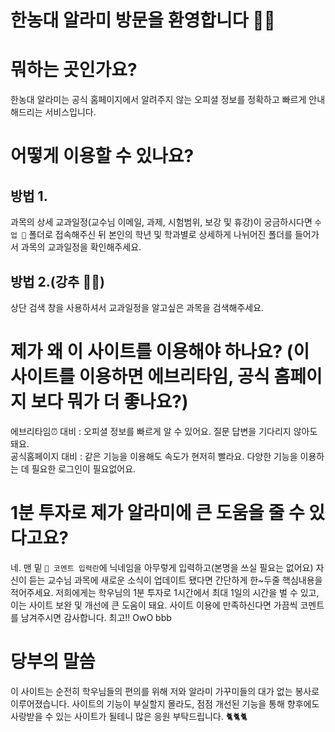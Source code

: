 # 한농대 알라미 방문을 환영합니다 🖐🏻

# 뭐하는 곳인가요?   
한농대 알라미는 공식 홈페이지에서 알려주지 않는 오피셜 정보를 정확하고 빠르게 안내해드리는 서비스입니다.

# 어떻게 이용할 수 있나요?  
## 방법 1.  
과목의 상세 교과일정(교수님 이메일, 과제, 시험범위, 보강 및 휴강)이 궁금하시다면 `수업 📁` 폴더로 접속해주신 뒤 본인의 학년 및 학과별로 상세하게 나뉘어진 폴더를 들어가서 과목의 교과일정을 확인해주세요.   
## 방법 2.(강추 👍🏻)  
상단 검색 창을 사용하셔서 교과일정을 알고싶은 과목을 검색해주세요.        
    
# 제가 왜 이 사이트를 이용해야 하나요? (이 사이트를 이용하면 에브리타임, 공식 홈페이지 보다 뭐가 더 좋나요?)    
에브리타임⏰ 대비 : 오피셜 정보를 빠르게 알 수 있어요. 질문 답변을 기다리지 않아도 돼요.  
공식홈페이지 대비 : 같은 기능을 이용해도 속도가 현저히 빨라요. 다양한 기능을 이용하는 데 필요한 로그인이 필요없어요.  
# 1분 투자로 제가 알라미에 큰 도움을 줄 수 있다고요?  
네. 맨 밑 `🔣 코멘트 입력란`에 닉네임을 아무렇게 입력하고(본명을 쓰실 필요는 없어요) 자신이 듣는 교수님 과목에 새로운 소식이 업데이트 됐다면 간단하게 한~두줄 핵심내용을 적어주세요. 저희에게는 학우님의 1분 투자로 1시간에서 최대 1일의 시간을 벌 수 있고, 이는 사이트 보완 및 개선에 큰 도움이 돼요. 사이트 이용에 만족하신다면 가끔씩 코멘트를 남겨주시면 감사합니다. 최고!! OwO bbb         
# 당부의 말씀        
이 사이트는 순전히 학우님들의 편의를 위해 저와 알라미 가꾸미들의 대가 없는 봉사로 이루어졌습니다. 사이트의 기능이 부실할지 몰라도, 점점 개선된 기능을 통해 향후에도 사랑받을 수 있는 사이트가 될테니 많은 응원 부탁드립니다. 🐈🐈🐈
